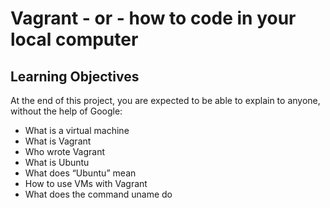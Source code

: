 # Vagrant - or - how to code in your local computer
## Learning Objectives
At the end of this project, you are expected to be able to explain to anyone, without the help of Google: 
* What is a virtual machine
* What is Vagrant
* Who wrote Vagrant
* What is Ubuntu
* What does “Ubuntu” mean
* How to use VMs with Vagrant
* What does the command uname do
